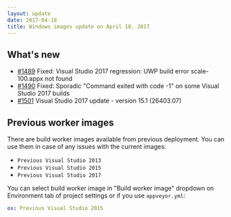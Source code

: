 ```yaml
---
layout: update
date: 2017-04-18
title: Windows images update on April 18, 2017
---
```


## What's new

* [#1489](https://github.com/appveyor/ci/issues/1489) Fixed: Visual Studio 2017 regression: UWP build error scale-100.appx not found
* [#1490](https://github.com/appveyor/ci/issues/1490) Fixed: Sporadic "Command exited with code -1" on some Visual Studio 2017 builds
* [#1501](https://github.com/appveyor/ci/issues/1501) Visual Studio 2017 update - version 15.1 (26403.07)

## Previous worker images

There are build worker images available from previous deployment. You can use them in case of any issues with the current images:

* `Previous Visual Studio 2013`
* `Previous Visual Studio 2015`
* `Previous Visual Studio 2017`

You can select build worker image in "Build worker image" dropdown on Environment tab of project settings or if you use `appveyor.yml`:

```yaml
os: Previous Visual Studio 2015
```
